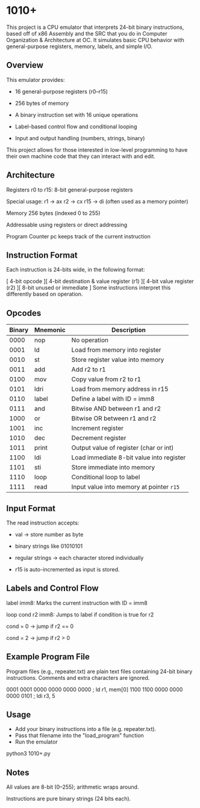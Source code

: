 # 1010+
This project is a CPU emulator that interprets 24-bit binary instructions, based off of x86 Assembly and the SRC that you do in Computer Organization & Architecture at OC. It simulates basic CPU behavior with general-purpose registers, memory, labels, and simple I/O.

## Overview
This emulator provides:

- 16 general-purpose registers (r0–r15)

- 256 bytes of memory

- A binary instruction set with 16 unique operations

- Label-based control flow and conditional looping

- Input and output handling (numbers, strings, binary)

This project allows for those interested in low-level programming to have their own machine code that they can interact with and edit.

## Architecture
Registers
r0 to r15: 8-bit general-purpose registers

Special usage:
r1 → ax
r2 → cx
r15 → di (often used as a memory pointer)

Memory
256 bytes (indexed 0 to 255)

Addressable using registers or direct addressing

Program Counter
pc keeps track of the current instruction

## Instruction Format
Each instruction is 24-bits wide, in the following format:

[ 4-bit opcode ][ 4-bit destination & value register (r1) ][ 4-bit value register (r2) ][ 8-bit unused or immediate ]
Some instructions interpret this differently based on operation.

## Opcodes
| **Binary** | **Mnemonic** | **Description**                                  |
|------------|--------------|--------------------------------------------------|
| 0000       | nop          | No operation                                     |
| 0001       | ld           | Load from memory into register                   |
| 0010       | st           | Store register value into memory                 |
| 0011       | add          | Add r2 to r1                                     |
| 0100       | mov          | Copy value from r2 to r1                         |
| 0101       | ldri         | Load from memory address in r15                  |
| 0110       | label        | Define a label with ID = imm8                    |
| 0111       | and          | Bitwise AND between r1 and r2                    |
| 1000       | or           | Bitwise OR between r1 and r2                     |
| 1001       | inc          | Increment register                               |
| 1010       | dec          | Decrement register                               |
| 1011       | print        | Output value of register (char or int)           |
| 1100       | ldi          | Load immediate 8-bit value into register         |
| 1101       | sti          | Store immediate into memory                      |
| 1110       | loop         | Conditional loop to label                        |
| 1111       | read         | Input value into memory at pointer `r15`         |

## Input Format
The read instruction accepts:

- val <number> → store number as byte

- binary strings like 01010101

- regular strings → each character stored individually

- r15 is auto-incremented as input is stored.

## Labels and Control Flow
label imm8: Marks the current instruction with ID = imm8

loop cond r2 imm8: Jumps to label if condition is true for r2

cond = 0 → jump if r2 == 0

cond = 2 → jump if r2 > 0

## Example Program File
Program files (e.g., repeater.txt) are plain text files containing 24-bit binary instructions. Comments and extra characters are ignored.

0001 0001 0000 0000 0000 0000   ; ld r1, mem[0]
1100 1100 0000 0000 0000 0101   ; ldi r3, 5

## Usage
- Add your binary instructions into a file (e.g. repeater.txt).
- Pass that filename into the "load_program" function
- Run the emulator

python3 1010+.py

## Notes
All values are 8-bit (0–255); arithmetic wraps around.

Instructions are pure binary strings (24 bits each).
